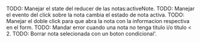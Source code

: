 TODO: Manejar el state del reducer de las notas:activeNote.
TODO: Manejar el evento del click sobre la nota cambia el estado de nota activa.
TODO: Manejar el doble click para que abra la nota con la informacion respectiva en el form.
TODO: Mandar error cuando una nota no tenga titulo i/o titulo < 2.
TODO: Borrar nota selecionada con un boton condicional'.